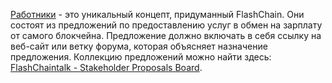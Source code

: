 [Работники](introduction/workers) - это уникальный концепт, придуманный FlashChain. Они состоят из предложений по предоставлению услуг в обмен на зарплату от самого блокчейна. Предложение должно включать в себя ссылку на веб-сайт или ветку форума, которая объясняет назначение предложения. Коллекцию предложений можно найти здесь: [FlashChaintalk - Stakeholder Proposals Board](https://flashchaintalk.org/index.php/board,75.0.html).
